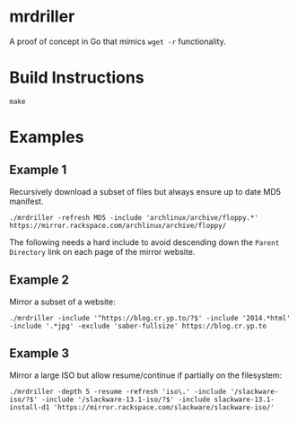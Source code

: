 # mrdriller

A proof of concept in Go that mimics `wget -r` functionality.

# Build Instructions

`make`

# Examples

## Example 1

Recursively download a subset of files but always ensure up to date MD5 manifest.

```
./mrdriller -refresh MD5 -include 'archlinux/archive/floppy.*' https://mirror.rackspace.com/archlinux/archive/floppy/
```

The following needs a hard include to avoid descending down the `Parent Directory` link on each page of the mirror website.

## Example 2

Mirror a subset of a website:

```
./mrdriller -include '^https://blog.cr.yp.to/?$' -include '2014.*html' -include '.*jpg' -exclude 'saber-fullsize' https://blog.cr.yp.to
```

## Example 3

Mirror a large ISO but allow resume/continue if partially on the filesystem:

```
./mrdriller -depth 5 -resume -refresh 'iso\.' -include '/slackware-iso/?$' -include '/slackware-13.1-iso/?$' -include slackware-13.1-install-d1 'https://mirror.rackspace.com/slackware/slackware-iso/'
```
